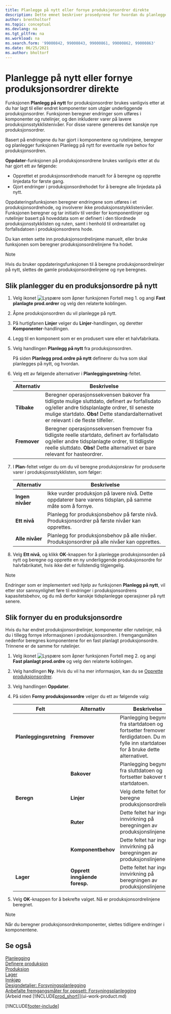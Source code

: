 ```yaml
---
title: Planlegge på nytt eller fornye produksjonsordrer direkte
description: Dette emnet beskriver prosedyrene for hvordan du planlegger produksjonsordrer på nytt og fornyer produksjonsordrer direkte.
author: brentholtorf
ms.topic: conceptual
ms.devlang: na
ms.tgt_pltfrm: na
ms.workload: na
ms.search.form: '99000842, 99000843, 99000861, 99000862, 99000863'
ms.date: 06/25/2021
ms.author: bholtorf
---
```

# Planlegge på nytt eller fornye produksjonsordrer direkte

Funksjonen **Planlegg på nytt** for produksjonsordrer brukes vanligvis etter at du har lagt til eller endret komponenter som utgjør underliggende produksjonsordrer. Funksjonen beregner endringer som utføres i komponenter og rutelinjer, og den inkluderer varer på lavere produksjonsstykklistenivåer. For disse varene genereres det kanskje nye produksjonsordrer.  

Basert på endringene du har gjort i komponentene og rutelinjene, beregner og planlegger funksjonen Planlegg på nytt for eventuelle nye behov for produksjonsordren.  

**Oppdater**-funksjonen på produksjonsordrene brukes vanligvis etter at du har gjort ett av følgende:

- Opprettet et produksjonsordrehode manuelt for å beregne og opprette linjedata for første gang.
- Gjort endringer i produksjonsordrehodet for å beregne alle linjedata på nytt.

Oppdateringsfunksjonen beregner endringene som utføres i et produksjonsordrehode, og involverer ikke produksjonsstykklistenivåer. Funksjonen beregner og tar initiativ til verdier for komponentlinjer og rutelinjer basert på hoveddata som er definert i den tilordnede produksjonsstykklisten og ruten, samt i henhold til ordreantallet og forfallsdatoen i produksjonsordrens hode.

Du kan enten sette inn produksjonsordrelinjene manuelt, eller bruke funksjonen som beregner produksjonsordrelinjene fra hodet.  

> [!NOTE]
> Hvis du bruker oppdateringsfunksjonen til å beregne produksjonsordrelinjer på nytt, slettes de gamle produksjonsordrelinjene og nye beregnes.  

## Slik planlegger du en produksjonsordre på nytt

1. Velg ikonet ![Lyspære som åpner funksjonen Fortell meg 1.](media/ui-search/search_small.png "Fortell hva du vil gjøre") og angi **Fast planlagte prod.ordrer** og velg den relaterte koblingen.  
2. Åpne produksjonsordren du vil planlegge på nytt.  
3. På hurtigfanen **Linjer** velger du **Linjer**-handlingen, og deretter **Komponenter**-handlingen.  
4. Legg til en komponent som er en produsert vare eller et halvfabrikata.  
5. Velg handlingen **Planlegg på nytt** fra produksjonsordren.  

    På siden **Planlegg prod.ordre på nytt** definerer du hva som skal planlegges på nytt, og hvordan.  
6. Velg ett av følgende alternativer i **Planleggingsretning**-feltet.  

    | Alternativ | Beskrivelse |
    |--|--|
    | **Tilbake** | Beregner operasjonssekvensen bakover fra tidligste mulige sluttdato, definert av forfallsdato og/eller andre tidsplanlagte ordrer, til seneste mulige startdato. **Obs!** Dette standardalternativet er relevant i de fleste tilfeller. |
    | **Fremover** | Beregner operasjonssekvensen fremover fra tidligste reelle startdato, definert av forfallsdato og/eller andre tidsplanlagte ordrer, til tidligste reelle sluttdato. **Obs!** Dette alternativet er bare relevant for hasteordrer. |

7. I **Plan**-feltet velger du om du vil beregne produksjonskrav for produserte varer i produksjonsstykklisten, som følger:  

    |Alternativ|Beskrivelse|  
    |----------------------------------|---------------------------------------|  
    |**Ingen nivåer**|Ikke vurder produksjon på lavere nivå. Dette oppdaterer bare varens tidsplan, på samme måte som å fornye.|  
    |**Ett nivå**|Planlegg for produksjonsbehov på første nivå. Produksjonsordrer på første nivåer kan opprettes.|  
    |**Alle nivåer**|Planlegg for produksjonsbehov på alle nivåer. Produksjonsordrer på alle nivåer kan opprettes.|  

8. Velg **Ett nivå**, og klikk **OK**-knappen for å planlegge produksjonsorden på nytt og beregne og opprette en ny underliggende produksjonsordre for halvfabrikatet, hvis ikke det er fullstendig tilgjengelig.  

> [!NOTE]  
> Endringer som er implementert ved hjelp av funksjonen **Planlegg på nytt**, vil etter stor sannsynlighet føre til endringer i produksjonsordrens kapasitetsbehov, og du må derfor kanskje tidsplanlegge operasjoner på nytt senere.  

## Slik fornyer du en produksjonsordre

Hvis du har endret produksjonsordrelinjer, komponenter eller rutelinjer, må du i tillegg fornye informasjonen i produksjonsordren. I fremgangsmåten nedenfor beregnes komponentene for en fast planlagt produksjonsordre. Trinnene er de samme for rutelinjer.

1. Velg ikonet ![Lyspære som åpner funksjonen Fortell meg 2.](media/ui-search/search_small.png "Fortell hva du vil gjøre") og angi **Fast planlagt prod.ordre** og velg den relaterte koblingen.  
2. Velg handlingen **Ny**. Hvis du vil ha mer informasjon, kan du se [Opprette produksjonsordrer](production-how-to-create-production-orders.md).  
3. Velg handlingen **Oppdater**.
4. På siden **Forny produksjonsordre** velger du ett av følgende valg:

    |Felt|Alternativ|Beskrivelse|  
    |----------------------------------|---------------|---------------------------------------|  
    |**Planleggingsretning**|**Fremover**|Planlegging begynner fra startdatoen og fortsetter fremover til ferdigdatoen. Du må fylle inn startdatoen for å bruke dette alternativet.|  
    ||**Bakover**|Planlegging begynner fra sluttdatoen og fortsetter bakover til startdatoen.|  
    |**Beregn**|**Linjer**|Velg dette feltet for å beregne produksjonsordrelinjer.|  
    ||**Ruter**|Dette feltet har ingen innvirkning på beregningen av produksjonslinjene.|  
    ||**Komponentbehov**|Dette feltet har ingen innvirkning på beregningen av produksjonslinjene.|  
    |**Lager**|**Opprett inngående foresp.**|Dette feltet har ingen innvirkning på beregningen av produksjonslinjene.|  

5. Velg **OK**-knappen for å bekrefte valget. Nå er produksjonsordrelinjene beregnet.

> [!NOTE]  
> Når du beregner produksjonsordrekomponenter, slettes tidligere endringer i komponentene.

## Se også

[Planlegging](production-planning.md)  
[Definere produksjon](production-configure-production-processes.md)  
[Produksjon](production-manage-manufacturing.md)    
[Lager](inventory-manage-inventory.md)  
[Innkjøp](purchasing-manage-purchasing.md)  
[Designdetaljer: Forsyningsplanlegging](design-details-supply-planning.md)   
[Anbefalte fremgangsmåter for oppsett: Forsyningsplanlegging](setup-best-practices-supply-planning.md)  
[Arbeid med [!INCLUDE[prod_short](includes/prod_short.md)]](ui-work-product.md)


[!INCLUDE[footer-include](includes/footer-banner.md)]